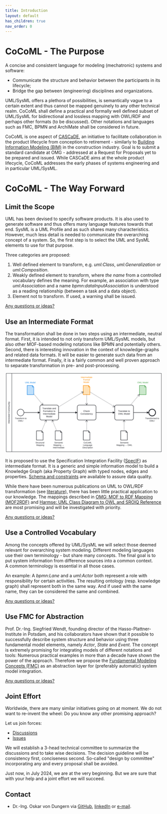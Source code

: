 ```yaml
---
title: Introduction
layout: default
has_children: true
nav_order: 0
---
```


<!-- templates <a href="" target="_blank"></a> <img class="my-align-right size-60" src="./assets/images/Home/" alt="" /> -->

# CoCoML - The Purpose

A concise and consistent language for modeling (mechatronic) systems and software: 
- Communicate the structure and behavior between the participants in its lifecycle;
- Bridge the gap between (engineering) disciplines and organizations.

UML/SysML offers a plethora of possibilities, is semantically vague to a certain extent and thus cannot be mapped genuinely to any other technical realm. 
CoCoML shall define a practical and formally well defined subset of UML/SysML for bidirectional and lossless mapping with OWL/RDF and perhaps other formats (to be discussed). 
Other notations and languages such as FMC, BPMN and ArchiMate shall be considered in future.

CoCoML is one aspect of <a href="https://github.com/GfSE/CASCaDE-Layered-Ontology" target="_blank">CASCaDE</a>, 
an initiative to facilitate collaboration in the product lifecycle from conception to retirement - similarly to 
<a href="https://en.wikipedia.org/wiki/Building_information_modeling" target="_blank">Building Information Modeling (BIM)</a> in the construction industry. 
Goal is to submit a standard candidate at OMG - addressed at a Request for Proposals yet to be prepared and issued. 
While CASCaDE aims at the whole product lifecycle, CoCoML addresses the early phases of systems engineering and in particular UML/SysML.

<!--<details markdown="block">
<summary>... read more</summary>

This is content inside a `<details>` dropdown.

</details>-->

# CoCoML - The Way Forward

## Limit the Scope

UML has been devised to specify software products. It is also used to generate software and thus offers many language features towards that end.
SysML is a UML Profile and as such shares many characteristics.
However, much less detail is needed to communicate the overarching concept of a system. 
So, the first step is to select the UML and SysML elements to use for that purpose. 

Three categories are proposed:
1. Well defined element to transform, e.g. _uml:Class_, _uml:Generalization_ or _uml:Composition_.
2. Weakly defined element to transform, where *the name* from a controlled vocabulary defines the meaning. 
For example, an association with type _uml:Association_ and a name _bpmn:dataInputAssociation_ 
is understood as a reading relationship (between a task and a data object).
3. Element not to transform. If used, a warning shall be issued. 

<a href="https://github.com/GfSE/CoCoML/discussions/7" target="_blank">Any questions or ideas?</a>

## Use an Intermediate Format

The transformation shall be done in two steps using an intermediate, neutral format. 
First, it is intended to not only transform UML/SysML models, but also other MOF-based modeling notations like BPMN
and potentially others.
Second, there is interesting innovation in the context of knowledge-graphs and related data formats. It will be easier 
to generate such data from an intermediate format.
Finally, it is a fairly common and well proven approach to separate transformation in pre- and post-processing.

<img src="./assets/images/CoCoML-Development.svg" alt="" />

It is proposed to use the Specification Integration Facility ([SpecIF](https://specif.de)) as intermediate format.
It is a generic and simple information model to build a Knowledge Graph (aka Property Graph) with typed nodes, edges and properties.
[Schema and constraints](https://github.com/GfSE/SpecIF-Schema) are available to assure data quality.

While there have been numerous publications on UML to OWL/RDF transformation (see <a href="./literature" target="_blank">literature</a>), 
there has been little practical application to our knowledge. The mappings described in 
<a href="https://www.omg.org/spec/MOF2RDF/" target="_blank">OMG: MOF to RDF Mapping (MOF2RDF)</a> and
<a href="https://henrietteharmse.com/wp-content/uploads/2017/11/uml-class-diagram-to-owl-and-sroiq-reference.pdf" target="_blank">Harmse: UML Class Diagram to OWL and SROIQ Reference</a>
are most promising and will be investigated with priority.

<a href="https://github.com/GfSE/CoCoML/discussions/4" target="_blank">Any questions or ideas?</a>

## Use a Controlled Vocabulary

Among the concepts offered by UML/SysML we will select those deemed relevant for overarching system modeling.
Different modeling languages use their own terminology - but share many concepts. 
The final goal is to put system information from difference sources into a common context.  
A common terminology is essential in all those cases.

An example: A _bpmn:Lane_ and a _uml:Actor_ both represent a role with responsibility for certain activities.
The resulting ontology (resp. knowledge graph) shall represent both in the same way. 
And if used with the same name, they can be considered the same and combined.

<a href="https://github.com/GfSE/CoCoML/discussions/6" target="_blank">Any questions or ideas?</a>

## Use FMC for Abstraction

Prof. Dr.-Ing. Siegfried Wendt, founding director of the Hasso-Plattner-Institute in Potsdam, and his collaborators have shown 
that it possible to successfully describe system structure and behavior using three fundamental model elements, namely _Actor_, _State_ and _Event_. 
The concept is extremely promising for integrating models of different notations and tools: Numerous practical examples in more than a decade have shown the power of the approach. 
Therefore we propose the <a href="http://fmc-modeling.org/" target="_blank">Fundamental Modeling Concepts (FMC)</a> 
as an abstraction layer for (preferably automatic) system model integration.

<!--<details markdown="block">
<summary>... read more</summary>

This is content inside a `<details>` dropdown.

</details>-->

<a href="https://github.com/GfSE/CoCoML/discussions/3" target="_blank">Any questions or ideas?</a>


## Joint Effort

Worldwide, there are many similar initiatives going on at moment. We do not want to re-invent the wheel: Do you know any other promising approach?

Let us join forces:
- <a href="https://github.com/GfSE/CoCoML/discussions" target="_blank">Discussions</a>
- <a href="https://github.com/GfSE/CoCoML/issues" target="_blank">Issues</a>

We will establish a 3-head technical committee to summarize the discussions and to take wise decisions.
The decision guideline will be consistency first, conciseness second. So-called "design by committee" incorporating any and every proposal shall be avoided.

Just now, in July 2024, we are at the very beginning. But we are sure that with your help and a joint effort we will succeed.

## Contact
- Dr.-Ing. Oskar von Dungern via <a href="https://github.com/odungern" target="_blank">GitHub</a>, <a href="https://www.linkedin.com/in/odungern/" target="_blank">linkedIn</a> or [e-mail](mailto:oskar.dungern@gfse.org).

